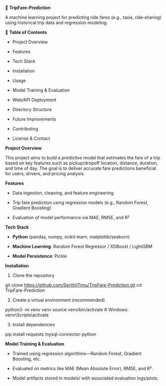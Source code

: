   🚕 **TripFare‑Prediction**

A machine learning project for predicting ride fares (e.g., taxis, ride‑sharing) using historical trip data and regression modeling.

🧭 **Table of Contents**

- Project Overview

- Features

- Tech Stack

- Installation

- Usage

- Model Training & Evaluation

- Web/API Deployment

- Directory Structure

- Future Improvements

- Contributing

- License & Contact

**Project Overview**

This project aims to build a predictive model that estimates the fare of a trip based on key features such as pickup/dropoff location, distance, duration, and time of day. The goal is to deliver accurate fare predictions beneficial for users, drivers, and pricing analysis.

**Features**

- Data ingestion, cleaning, and feature engineering

- Trip fare prediction using regression models (e.g., Random Forest, Gradient Boosting)

- Evaluation of model performance via MAE, RMSE, and R²

**Tech Stack**

- **Python** (pandas, numpy, scikit‑learn, matplotlib/seaborn)

- **Machine Learning**: Random Forest Regressor / XGBoost / LightGBM

- **Model Persistence**: Pickle

**Installation**

1. Clone the repository

git clone https://github.com/SenthilTimu/TripFare-Prediction.git
cd TripFare-Prediction

2. Create a virtual environment (recommended)

python3 -m venv venv
source venv/bin/activate  # Windows: venv\Scripts\activate

3. Install dependencies
   
pip install requests mysql-connector-python

**Model Training & Evaluation**

- Trained using regression algorithms—Random Forest, Gradient Boosting, etc.

- Evaluated on metrics like MAE (Mean Absolute Error), RMSE, and R².

- Model artifacts stored in models/ with associated evaluation logs/plots.
